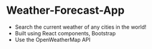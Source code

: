 # Weather-Forecast-App
- Search the current weather of any cities in the world!
- Built using React components, Bootstrap
- Use the OpenWeatherMap API
